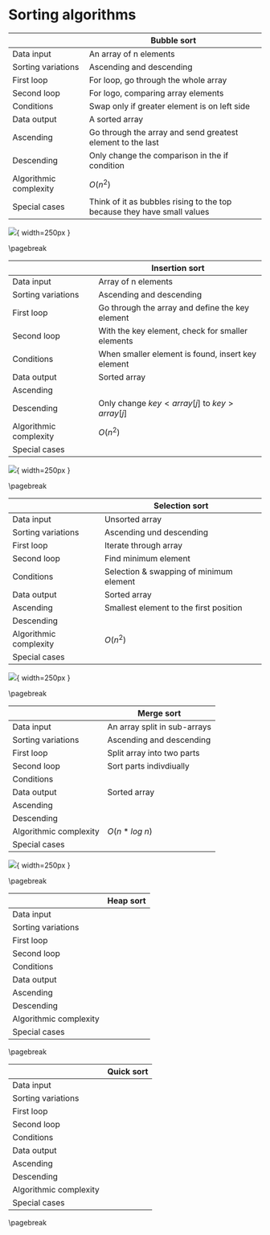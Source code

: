 # Sorting algorithms

|                        | Bubble sort                                                             |
| ---------------------- | ----------------------------------------------------------------------- |
| Data input             | An array of n elements                                                  |
| Sorting variations     | Ascending and descending                                                |
| First loop             | For loop, go through the whole array                                    |
| Second loop            | For logo, comparing array elements                                      |
| Conditions             | Swap only if greater element is on left side                            |
| Data output            | A sorted array                                                          |
| Ascending              | Go through the array and send greatest element to the last              |
| Descending             | Only change the comparison in the if condition                          |
| Algorithmic complexity | $O(n^2)$                                                                |
| Special cases          | Think of it as bubbles rising to the top because they have small values |

![](18_05_2021_10.19.png){ width=250px }

\pagebreak

|                        | Insertion sort                                    |
| ---------------------- | ------------------------------------------------- |
| Data input             | Array of n elements                               |
| Sorting variations     | Ascending and descending                          |
| First loop             | Go through the array and define the key element   |
| Second loop            | With the key element, check for smaller elements  |
| Conditions             | When smaller element is found, insert key element |
| Data output            | Sorted array                                      |
| Ascending              |                                                   |
| Descending             | Only change $key<array[j]$ to $key>array[j]$      |
| Algorithmic complexity | $O(n^2)$                                          |
| Special cases          |                                                   |

![](18_05_2021_10.20.png){ width=250px }

\pagebreak

|                        | Selection sort                          |
| ---------------------- | --------------------------------------- |
| Data input             | Unsorted array                          |
| Sorting variations     | Ascending und descending                |
| First loop             | Iterate through array                   |
| Second loop            | Find minimum element                    |
| Conditions             | Selection & swapping of minimum element |
| Data output            | Sorted array                            |
| Ascending              | Smallest element to the first position  |
| Descending             |                                         |
| Algorithmic complexity | $O(n^2)$                                |
| Special cases          |                                         |

![](18_05_2021_10.39.png){ width=250px }

\pagebreak

|                        | Merge sort                   |
| ---------------------- | ---------------------------- |
| Data input             | An array split in sub-arrays |
| Sorting variations     | Ascending and descending     |
| First loop             | Split array into two parts   |
| Second loop            | Sort parts indivdiually      |
| Conditions             |                              |
| Data output            | Sorted array                 |
| Ascending              |                              |
| Descending             |                              |
| Algorithmic complexity | $O(n*log \ n)$               |
| Special cases          |                              |

![](18_05_2021_14.04.png){ width=250px }

\pagebreak

|                        | Heap sort |
| ---------------------- | --------- |
| Data input             |           |
| Sorting variations     |           |
| First loop             |           |
| Second loop            |           |
| Conditions             |           |
| Data output            |           |
| Ascending              |           |
| Descending             |           |
| Algorithmic complexity |           |
| Special cases          |           |

\pagebreak

|                        | Quick sort |
| ---------------------- | ---------- |
| Data input             |            |
| Sorting variations     |            |
| First loop             |            |
| Second loop            |            |
| Conditions             |            |
| Data output            |            |
| Ascending              |            |
| Descending             |            |
| Algorithmic complexity |            |
| Special cases          |            |

\pagebreak